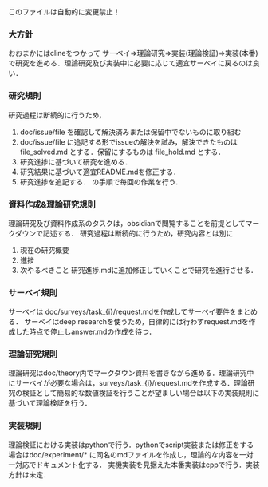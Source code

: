 このファイルは自動的に変更禁止！
### 大方針
おおまかにはclineをつかって
サーベイ=>理論研究=>実装(理論検証)=>実装(本番)
で研究を進める．理論研究及び実装中に必要に応じて適宜サーベイに戻るのは良い．

### 研究規則
研究過程は断続的に行うため，
1. doc/issue/file を確認して解決済みまたは保留中でないものに取り組む
2. doc/issue/file に追記する形でissueの解決を試み，解決できたものは file_solved.md 
   とする．保留にするものは file_hold.md とする．
3. 研究進捗に基づいて研究を進める．
4. 研究結果に基づいて適宜README.mdを修正する．
5. 研究進捗を追記する．
の手順で毎回の作業を行う．

### 資料作成&理論研究規則
理論研究及び資料作成系のタスクは，obsidianで閲覧することを前提としてマークダウンで記述する．
研究過程は断続的に行うため，研究内容とは別に
1. 現在の研究概要
2. 進捗
3. 次やるべきこと
研究進捗.mdに追加修正していくことで研究を進行させる．

### サーベイ規則
サーベイは doc/surveys/task_{i}/request.mdを作成してサーベイ要件をまとめる．
サーベイはdeep researchを使うため，自律的には行わずrequest.mdを作成した時点で停止しanswer.mdの作成を待つ．

### 理論研究規則
理論研究はdoc/theory内でマークダウン資料を書きながら進める．理論研究中にサーベイが必要な場合は，surveys/task_{i}/request.mdを作成する．理論研究の検証として簡易的な数値検証を行うことが望ましい場合は以下の実装規則に基づいて理論検証を行う．

### 実装規則
理論検証における実装はpythonで行う．pythonでscript実装または修正をする場合はdoc/experiment/* に同名のmdファイルを作成し，理論的な内容を一対一対応でドキュメント化する．
実機実装を見据えた本番実装はcppで行う．実装方針は未定．